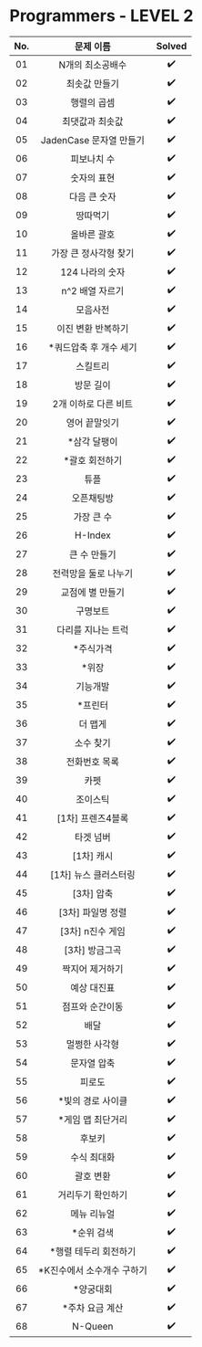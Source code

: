 # Programmers - LEVEL 2


|          No.          |        문제 이름         |        Solved         |
| :-----: | :-----: | :-----: |
| 01 | N개의 최소공배수 | ✔️ |
| 02 | 최솟값 만들기 | ✔️ |
| 03 | 행렬의 곱셈 | ✔️ |
| 04 | 최댓값과 최솟값 | ✔️ |
| 05 | JadenCase 문자열 만들기 | ✔️ |
| 06 | 피보나치 수 | ✔️ |
| 07 | 숫자의 표현 | ✔️ |
| 08 | 다음 큰 숫자 | ✔️ |
| 09 | 땅따먹기 | ✔️ |
| 10 | 올바른 괄호 | ✔️ |
| 11 | 가장 큰 정사각형 찾기 | ✔️ |
| 12 | 124 나라의 숫자 | ✔️ |
| 13 | n^2 배열 자르기 | ✔️ |
| 14 | 모음사전 | ✔️ |
| 15 | 이진 변환 반복하기 | ✔️ |
| 16 | *쿼드압축 후 개수 세기 | ✔️ |
| 17 | 스킬트리 | ✔️ |
| 18 | 방문 길이 | ✔️ |
| 19 | 2개 이하로 다른 비트 | ✔️ |
| 20 | 영어 끝말잇기 | ✔️ |
| 21 | *삼각 달팽이 | ✔️ |
| 22 | *괄호 회전하기 | ✔️ |
| 23 | 튜플 | ✔️ |
| 24 | 오픈채팅방 | ✔️ |
| 25 | 가장 큰 수 | ✔️ |
| 26 | H-Index | ✔️ |
| 27 | 큰 수 만들기 | ✔️ |
| 28 | 전력망을 둘로 나누기 | ✔️ |
| 29 | 교점에 별 만들기 | ✔️ |
| 30 | 구명보트 | ✔️ |
| 31 | 다리를 지나는 트럭 | ✔️ |
| 32 | *주식가격 | ✔️ |
| 33 | *위장 | ✔️ |
| 34 | 기능개발 | ✔️ |
| 35 | *프린터 | ✔️ |
| 36 | 더 맵게 | ✔️ |
| 37 | 소수 찾기 | ✔️ |
| 38 | 전화번호 목록 | ✔️ |
| 39 | 카펫 | ✔️ |
| 40 | 조이스틱 | ✔️ |
| 41 | [1차] 프렌즈4블록 | ✔️ |
| 42 | 타겟 넘버 | ✔️ |
| 43 | [1차] 캐시 | ✔️ |
| 44 | [1차] 뉴스 클러스터링 | ✔️ |
| 45 | [3차] 압축 | ✔️ |
| 46 | [3차] 파일명 정렬 | ✔️ |
| 47 | [3차] n진수 게임 | ✔️ |
| 48 | [3차] 방금그곡 | ✔️ |
| 49 | 짝지어 제거하기 | ✔️ |
| 50 | 예상 대진표 | ✔️ |
| 51 | 점프와 순간이동 | ✔️ |
| 52 | 배달 | ✔️ |
| 53 | 멀쩡한 사각형 | ✔️ |
| 54 | 문자열 압축 | ✔️ |
| 55 | 피로도 | ✔️ |
| 56 | *빛의 경로 사이클 | ✔️ |
| 57 | *게임 맵 최단거리 | ✔️ |
| 58 | 후보키 | ✔️ |
| 59 | 수식 최대화 | ✔️ |
| 60 | 괄호 변환 | ✔️ |
| 61 | 거리두기 확인하기 | ✔️ |
| 62 | 메뉴 리뉴얼 | ✔️ |
| 63 | *순위 검색 | ✔️ |
| 64 | *행렬 테두리 회전하기 | ✔️ |
| 65 | *K진수에서 소수개수 구하기 | ✔️ |
| 66 | *양궁대회 | ✔️ |
| 67 | *주차 요금 계산 | ✔️ |
| 68 | N-Queen | ✔️ |